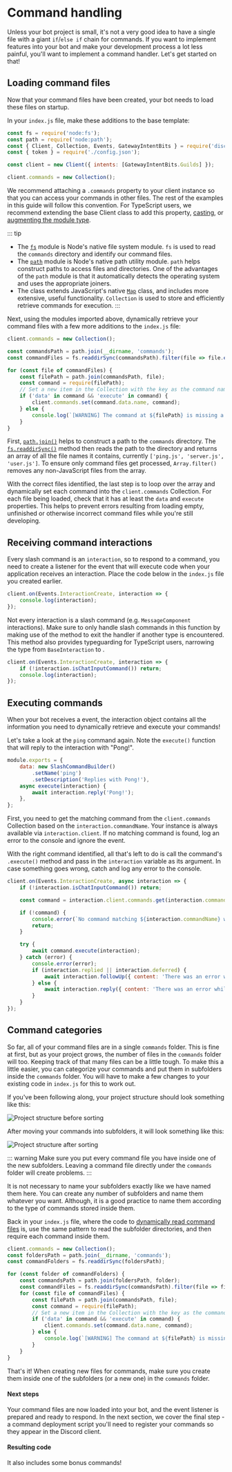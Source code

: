 # Command handling

Unless your bot project is small, it's not a very good idea to have a single file with a giant `if`/`else if` chain for commands. If you want to implement features into your bot and make your development process a lot less painful, you'll want to implement a command handler. Let's get started on that!

## Loading command files

Now that your command files have been created, your bot needs to load these files on startup. 

In your `index.js` file, make these additions to the base template:

```js {1-3,8}
const fs = require('node:fs');
const path = require('node:path');
const { Client, Collection, Events, GatewayIntentBits } = require('discord.js');
const { token } = require('./config.json');

const client = new Client({ intents: [GatewayIntentBits.Guilds] });

client.commands = new Collection();
```

We recommend attaching a `.commands` property to your client instance so that you can access your commands in other files. The rest of the examples in this guide will follow this convention. For TypeScript users, we recommend extending the base Client class to add this property, [casting](https://www.typescripttutorial.net/typescript-tutorial/type-casting/), or [augmenting the module type](https://www.typescriptlang.org/docs/handbook/modules.html#ambient-modules).

::: tip
- The [`fs`](https://nodejs.org/api/fs.html) module is Node's native file system module. `fs` is used to read the `commands` directory and identify our command files.
- The [`path`](https://nodejs.org/api/path.html) module is Node's native path utility module. `path` helps construct paths to access files and directories. One of the advantages of the `path` module is that it automatically detects the operating system and uses the appropriate joiners.
- The <DocsLink section="collection" path="Collection:Class" /> class extends JavaScript's native [`Map`](https://developer.mozilla.org/en-US/docs/Web/JavaScript/Reference/Global_Objects/Map) class, and includes more extensive, useful functionality. `Collection` is used to store and efficiently retrieve commands for execution.
:::

Next, using the modules imported above, dynamically retrieve your command files with a few more additions to the `index.js` file:

```js {3-15}
client.commands = new Collection();

const commandsPath = path.join(__dirname, 'commands');
const commandFiles = fs.readdirSync(commandsPath).filter(file => file.endsWith('.js'));

for (const file of commandFiles) {
	const filePath = path.join(commandsPath, file);
	const command = require(filePath);
	// Set a new item in the Collection with the key as the command name and the value as the exported module
	if ('data' in command && 'execute' in command) {
		client.commands.set(command.data.name, command);
	} else {
		console.log(`[WARNING] The command at ${filePath} is missing a required "data" or "execute" property.`);
	}
}
```

First, [`path.join()`](https://nodejs.org/api/path.html) helps to construct a path to the `commands` directory. The [`fs.readdirSync()`](https://nodejs.org/api/fs.html#fs_fs_readdirsync_path_options) method then reads the path to the directory and returns an array of all the file names it contains, currently `['ping.js', 'server.js', 'user.js']`. To ensure only command files get processed, `Array.filter()` removes any non-JavaScript files from the array. 

With the correct files identified, the last step is to loop over the array and dynamically set each command into the `client.commands` Collection. For each file being loaded, check that it has at least the `data` and `execute` properties. This helps to prevent errors resulting from loading empty, unfinished or otherwise incorrect command files while you're still developing.

## Receiving command interactions

Every slash command is an `interaction`, so to respond to a command, you need to create a listener for the <DocsLink path="class/Client?scrollTo=e-interactionCreate" /> event that will execute code when your application receives an interaction. Place the code below in the `index.js` file you created earlier.

```js
client.on(Events.InteractionCreate, interaction => {
	console.log(interaction);
});
```

Not every interaction is a slash command (e.g. `MessageComponent` interactions). Make sure to only handle slash commands in this function by making use of the <DocsLink path="class/BaseInteraction?scrollTo=isChatInputCommand" type="method"/> method to exit the handler if another type is encountered. This method also provides typeguarding for TypeScript users, narrowing the type from `BaseInteraction` to <DocsLink path="class/ChatInputCommandInteraction" />.

```js {2}
client.on(Events.InteractionCreate, interaction => {
	if (!interaction.isChatInputCommand()) return;
	console.log(interaction);
});
```

## Executing commands

When your bot receives a <DocsLink path="class/Client?scrollTo=e-interactionCreate" /> event, the interaction object contains all the information you need to dynamically retrieve and execute your commands!

Let's take a look at the `ping` command again. Note the `execute()` function that will reply to the interaction with "Pong!".

```js
module.exports = {
	data: new SlashCommandBuilder()
		.setName('ping')
		.setDescription('Replies with Pong!'),
	async execute(interaction) {
		await interaction.reply('Pong!');
	},
};
```

First, you need to get the matching command from the `client.commands` Collection based on the `interaction.commandName`. Your <DocsLink path="class/Client"/> instance is always available via `interaction.client`. If no matching command is found, log an error to the console and ignore the event.

With the right command identified, all that's left to do is call the command's `.execute()` method and pass in the `interaction` variable as its argument. In case something goes wrong, catch and log any error to the console.

```js {1,4-20}
client.on(Events.InteractionCreate, async interaction => {
	if (!interaction.isChatInputCommand()) return;

	const command = interaction.client.commands.get(interaction.commandName);

	if (!command) {
		console.error(`No command matching ${interaction.commandName} was found.`);
		return;
	}

	try {
		await command.execute(interaction);
	} catch (error) {
		console.error(error);
		if (interaction.replied || interaction.deferred) {
			await interaction.followUp({ content: 'There was an error while executing this command!', ephemeral: true });
		} else {
			await interaction.reply({ content: 'There was an error while executing this command!', ephemeral: true });
		}
	}
});
```

## Command categories

So far, all of your command files are in a single `commands` folder. This is fine at first, but as your project grows, the number of files in the `commands` folder will too. Keeping track of that many files can be a little tough. To make this a little easier, you can categorize your commands and put them in subfolders inside the `commands` folder. You will have to make a few changes to your existing code in `index.js` for this to work out.

If you've been following along, your project structure should look something like this:

![Project structure before sorting](./images/before-sorting.png)

After moving your commands into subfolders, it will look something like this:

![Project structure after sorting](./images/after-sorting.png)

::: warning
Make sure you put every command file you have inside one of the new subfolders. Leaving a command file directly under the `commands` folder will create problems.
:::

It is not necessary to name your subfolders exactly like we have named them here. You can create any number of subfolders and name them whatever you want. Although, it is a good practice to name them according to the type of commands stored inside them.

Back in your `index.js` file, where the code to [dynamically read command files](#loading-command-files) is, use the same pattern to read the subfolder directories, and then require each command inside them.

```js {3,6-13}
client.commands = new Collection();
const foldersPath = path.join(__dirname, 'commands');
const commandFolders = fs.readdirSync(foldersPath);

for (const folder of commandFolders) {
	const commandsPath = path.join(foldersPath, folder);
	const commandFiles = fs.readdirSync(commandsPath).filter(file => file.endsWith('.js'));
	for (const file of commandFiles) {
		const filePath = path.join(commandsPath, file);
		const command = require(filePath);
		// Set a new item in the Collection with the key as the command name and the value as the exported module
		if ('data' in command && 'execute' in command) {
			client.commands.set(command.data.name, command);
		} else {
			console.log(`[WARNING] The command at ${filePath} is missing a required "data" or "execute" property.`);
		}
	}
}
```

That's it! When creating new files for commands, make sure you create them inside one of the subfolders (or a new one) in the `commands` folder.

#### Next steps

Your command files are now loaded into your bot, and the event listener is prepared and ready to respond. In the next section, we cover the final step - a command deployment script you'll need to register your commands so they appear in the Discord client.

#### Resulting code

<ResultingCode path="creating-your-bot/command-handling" />

It also includes some bonus commands!
